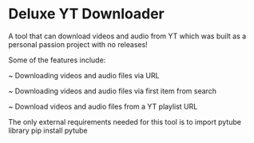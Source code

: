 # Deluxe YT Downloader
A tool that can download videos and audio from YT which was built as a personal passion project with no releases!

Some of the features include:

~ Downloading videos and audio files via URL

~ Downloading videos and audio files via first item from search

~ Download videos and audio files from a YT playlist URL

The only external requirements needed for this tool is to import pytube library pip install pytube
